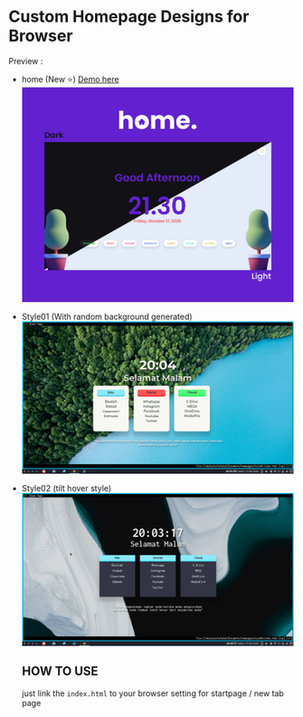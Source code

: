 # Custom Homepage Designs for Browser

Preview :

- home (New :star:) [Demo here](#)
  ![home Preview](home/Preview.png)
- Style01 (With random background generated)
  ![Style01 Preview](assets/homepage-style01-demo.gif)
- Style02 (tilt hover style)
  ![Style02 Preview](assets/homepage-style02-demo.gif)

  ## HOW TO USE
  just link the `index.html` to your browser setting for startpage / new tab page